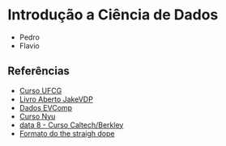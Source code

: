 # Introdução a Ciência de Dados

- Pedro
- Flavio

## Referências

- [Curso UFCG](https://github.com/nazareno/ciencia-de-dados-1)
- [Livro Aberto JakeVDP](https://github.com/jakevdp/PythonDataScienceHandbook)
- [Dados EVComp](https://github.com/flaviovdf/evcomp2018)
- [Curso Nyu](https://github.com/briandalessandro/DataScienceCourse)
- [data 8 - Curso Caltech/Berkley](http://data8.org/)
- [Formato do the straigh dope](https://github.com/zackchase/mxnet-the-straight-dope)
